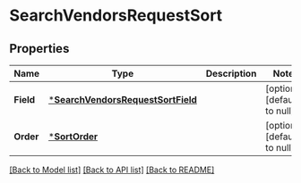 # SearchVendorsRequestSort

## Properties
Name | Type | Description | Notes
------------ | ------------- | ------------- | -------------
**Field** | [***SearchVendorsRequestSortField**](SearchVendorsRequestSortField.md) |  | [optional] [default to null]
**Order** | [***SortOrder**](SortOrder.md) |  | [optional] [default to null]

[[Back to Model list]](../README.md#documentation-for-models) [[Back to API list]](../README.md#documentation-for-api-endpoints) [[Back to README]](../README.md)

